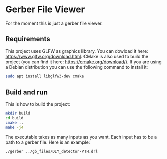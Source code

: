 # Gerber File Viewer

For the moment this is just a gerber file viewer.

## Requirements

This project uses GLFW as graphics library. You can dowload it here: https://www.glfw.org/download.html. CMake is also used to build the project (you can find it here: https://cmake.org/download/). If you are using a Debian distribution you can use the following command to install it:
```bash
sudo apt install libglfw3-dev cmake
```

## Build and run

This is how to build the project:
```bash
mkdir build
cd build
cmake ..
make -j4
```
The executable takes as many inputs as you want. Each input has to be a path to a gerber file. Here is an example:
```bash
./gerber ../gb_files/DIY_detector-PTH.drl
```